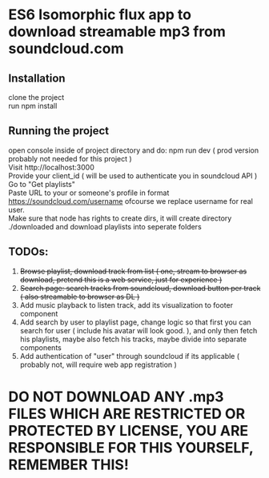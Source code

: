 # ES6 Isomorphic flux app to download streamable mp3 from soundcloud.com

## Installation
  clone the project  
  run npm install  
  
## Running the project
open console inside of project directory and do: npm run dev ( prod version probably not needed for this project )  
Visit http://localhost:3000  
Provide your client_id ( will be used to authenticate you in soundcloud API )  
Go to "Get playlists"  
Paste URL to your or someone's profile in format https://soundcloud.com/username ofcourse we replace username for real user.  
Make sure that node has rights to create dirs, it will create directory ./downloaded and download playlists into seperate folders  
  
## TODOs:
1) ~~Browse playlist, download track from list ( one, stream to browser as download, pretend this is a web service, just for experience )~~  
2) ~~Search page: search tracks from soundcloud, download button per track ( also streamable to browser as DL )~~  
3) Add music playback to listen track, add its visualization to footer component  
4) Add search by user to playlist page, change logic so that first you can search for user ( include his avatar will look good. ), and only then fetch his playlists, maybe also fetch his tracks, maybe divide into separate components  
5) Add authentication of "user" through soundcloud if its applicable ( probably not, will require web app registration )  
  
# DO NOT DOWNLOAD ANY .mp3 FILES WHICH ARE RESTRICTED OR PROTECTED BY LICENSE, YOU ARE RESPONSIBLE FOR THIS YOURSELF, REMEMBER THIS!